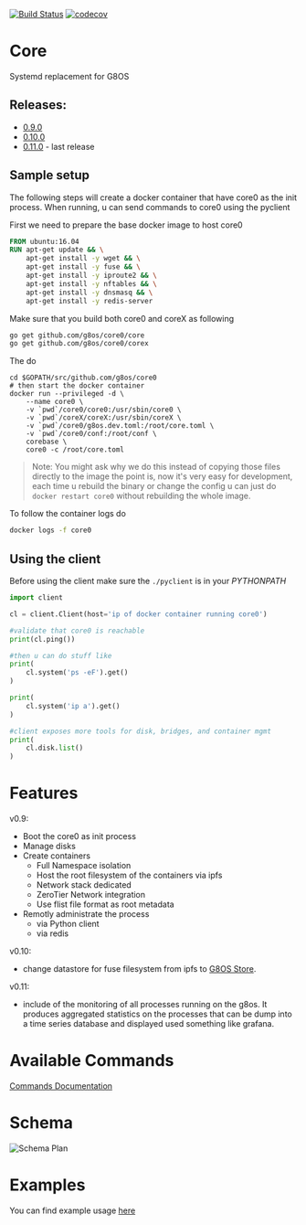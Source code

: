 
[![Build Status](https://travis-ci.org/g8os/core0.svg?branch=master)](https://travis-ci.org/g8os/core0)
[![codecov](https://codecov.io/gh/g8os/core0/branch/master/graph/badge.svg)](https://codecov.io/gh/g8os/core0)

# Core

Systemd replacement for G8OS

## Releases:
- [0.9.0](https://github.com/g8os/core0/tree/0.9.0)
- [0.10.0](https://github.com/g8os/core0/tree/0.10.0)
- [0.11.0](https://github.com/g8os/core0/tree/0.11.0) - last release

## Sample setup
The following steps will create a docker container that have core0 as the init process. When running,
u can send commands to core0 using the pyclient

First we need to prepare the base docker image to host core0
```dockerfile
FROM ubuntu:16.04
RUN apt-get update && \
    apt-get install -y wget && \
    apt-get install -y fuse && \
    apt-get install -y iproute2 && \
    apt-get install -y nftables && \
    apt-get install -y dnsmasq && \
    apt-get install -y redis-server
```

Make sure that you build both core0 and coreX as following
```bash
go get github.com/g8os/core0/core
go get github.com/g8os/core0/corex
```

The do
```
cd $GOPATH/src/github.com/g8os/core0
# then start the docker container
docker run --privileged -d \
    --name core0 \
    -v `pwd`/core0/core0:/usr/sbin/core0 \
    -v `pwd`/coreX/coreX:/usr/sbin/coreX \
    -v `pwd`/core0/g8os.dev.toml:/root/core.toml \
    -v `pwd`/core0/conf:/root/conf \
    corebase \
    core0 -c /root/core.toml
```

> Note: You might ask why we do this instead of copying those files directly to the image
> the point is, now it's very easy for development, each time u rebuild the binary or change the config
> u can just do `docker restart core0` without rebuilding the whole image.

To follow the container logs do
```bash
docker logs -f core0
```

## Using the client
Before using the client make sure the `./pyclient` is in your *PYTHONPATH*

```python
import client

cl = client.Client(host='ip of docker container running core0')

#validate that core0 is reachable
print(cl.ping())

#then u can do stuff like
print(
    cl.system('ps -eF').get()
)

print(
    cl.system('ip a').get()
)

#client exposes more tools for disk, bridges, and container mgmt
print(
    cl.disk.list()
)
```

# Features
v0.9:
- Boot the core0 as init process
- Manage disks
- Create containers
  - Full Namespace isolation
  - Host the root filesystem of the containers via ipfs
  - Network stack dedicated
  - ZeroTier Network integration
  - Use flist file format as root metadata
- Remotly administrate the process
  - via Python client
  - via redis

v0.10:
- change datastore for fuse filesystem from ipfs to [G8OS Store](https://github.com/g8os/stor).

v0.11:
- include of the monitoring of all processes running on the g8os.
  It produces aggregated statistics on the processes that can be dump into a time series database and displayed used something like grafana.


# Available Commands
[Commands Documentation](docs/commands.md)

# Schema
![Schema Plan](specs/schema.png)

# Examples
You can find example usage [here](docs/examples/index.md)
